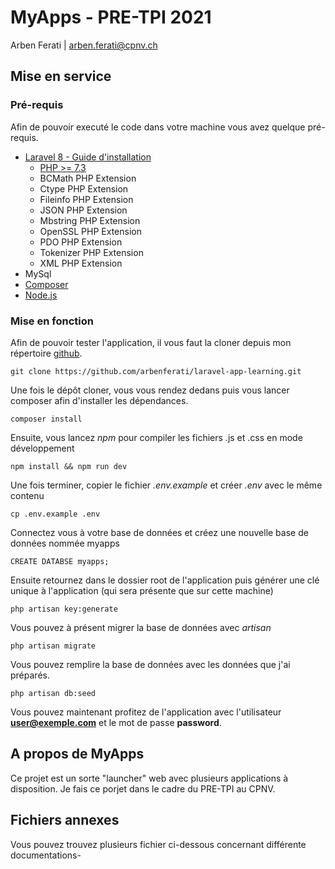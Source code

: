 # MyApps - PRE-TPI 2021

Arben Ferati | arben.ferati@cpnv.ch

## Mise en service

### Pré-requis
Afin de pouvoir executé le code dans votre machine vous avez quelque pré-requis.

- [Laravel 8 - Guide d'installation](https://laravel.com/docs/8.x/installation)
  - [PHP >= 7.3](https://www.php.net/downloads)
  - BCMath PHP Extension
  - Ctype PHP Extension
  - Fileinfo PHP Extension
  - JSON PHP Extension
  - Mbstring PHP Extension
  - OpenSSL PHP Extension
  - PDO PHP Extension
  - Tokenizer PHP Extension
  - XML PHP Extension
- MySql
- [Composer](https://getcomposer.org/download/)
- [Node.js](https://nodejs.org/en/)

### Mise en fonction

Afin de pouvoir tester l'application, il vous faut la cloner depuis mon répertoire [github](https://github.com/arbenferati/laravel-app-learning.git).

    git clone https://github.com/arbenferati/laravel-app-learning.git

Une fois le dépôt cloner, vous vous rendez dedans puis vous lancer composer afin d'installer les dépendances.

    composer install

Ensuite, vous lancez *npm* pour compiler les fichiers .js et .css en mode développement

    npm install && npm run dev

Une fois terminer, copier le fichier *.env.example* et créer *.env* avec le même contenu

    cp .env.example .env

Connectez vous à votre base de données et créez une nouvelle base de données nommée myapps

    CREATE DATABSE myapps;

Ensuite retournez dans le dossier root de l'application puis générer une clé unique à l'application (qui sera présente que sur cette machine)

    php artisan key:generate

Vous pouvez à présent migrer la base de données avec *artisan*

    php artisan migrate

Vous pouvez remplire la base de données avec les données que j'ai préparés.

    php artisan db:seed

Vous pouvez maintenant profitez de l'application avec l'utilisateur **user@exemple.com** et le mot de passe **password**.

## A propos de MyApps

Ce projet est un sorte "launcher" web avec plusieurs applications à disposition.
Je fais ce porjet dans le cadre du PRE-TPI au CPNV. 

## Fichiers annexes

Vous pouvez trouvez plusieurs fichier ci-dessous concernant différente documentations-
